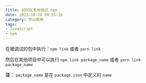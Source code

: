 ```yaml
---
title: 如何在本地调试 npm
date: 2021-10-20 09:55:16
category: 学以致用
tags:
- JavaScript
- npm
---
```


在被调试的包中执行：`npm link` 或者 `yarn link`

然后在其他项目中可以执行 `npm link package_name` 或者 `yarn link package_name`

**注：** `package_name` 是在 `package.json` 中定义的 `name`
